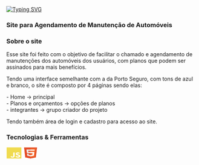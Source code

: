[![Typing SVG](https://readme-typing-svg.herokuapp.com/?color=1E90FFF&size=35&center=true&vCenter=true&width=1000&lines=+Projeto+Porto+Seguro+2024+)](https://git.io/typing-svg)


### Site para Agendamento de Manutenção de Automóveis


### Sobre o site
<p>Esse site foi feito com o objetivo de facilitar o chamado e agendamento de manutenções dos automóveis dos usuários, com planos que podem ser assinados para mais benefícios.<p/>
<p>Tendo uma interface semelhante com a da Porto Seguro, com tons de azul e branco, o site é composto por 4 páginas sendo elas: </p>
<p>
- Home -> principal <br>
- Planos e orçamentos -> opções de planos <br>
- integrantes -> grupo criador do projeto <br> 
</p>
<p>Tendo também área de login e cadastro para acesso ao site.</p>



### Tecnologias & Ferramentas
<div style="display: inline_block">
<img align="center" alt="Gabi-Js" height="30" width="40" src="https://raw.githubusercontent.com/devicons/devicon/master/icons/javascript/javascript-plain.svg">
<img align="center" alt="Gabi-HTML" height="30" width="40" src="https://raw.githubusercontent.com/devicons/devicon/master/icons/html5/html5-original.svg">
